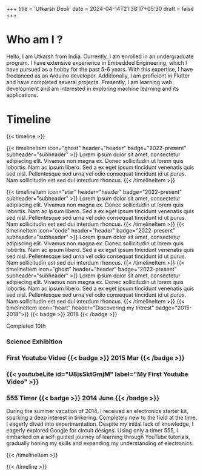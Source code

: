 +++
title = 'Utkarsh Deoli'
date = 2024-04-14T21:38:17+05:30
draft = false
+++

# Who am I ?

Hello, I am Utkarsh from India. Currently, I am enrolled in an undergraduate program. I have extensive experience in Embedded Engineering, which I have pursued as a hobby for the past 5-6 years. With this expertise, I have freelanced as an Arduino developer. Additionally, I am proficient in Flutter and have completed several projects. Presently, I am learning web development and am interested in exploring machine learning and its applications.

# Timeline
{{< timeline >}}

{{< timelineItem icon="ghost" header="header" badge="2022-present" subheader="subheader" >}}
Lorem ipsum dolor sit amet, consectetur adipiscing elit. Vivamus non magna ex. Donec sollicitudin ut lorem quis lobortis. Nam ac ipsum libero. Sed a ex eget ipsum tincidunt venenatis quis sed nisl. Pellentesque sed urna vel odio consequat tincidunt id ut purus. Nam sollicitudin est sed dui interdum rhoncus. 
{{< /timelineItem >}}



{{< timelineItem icon="star" header="header" badge="2022-present" subheader="subheader" >}}
Lorem ipsum dolor sit amet, consectetur adipiscing elit. Vivamus non magna ex. Donec sollicitudin ut lorem quis lobortis. Nam ac ipsum libero. Sed a ex eget ipsum tincidunt venenatis quis sed nisl. Pellentesque sed urna vel odio consequat tincidunt id ut purus. Nam sollicitudin est sed dui interdum rhoncus. 
{{< /timelineItem >}}
{{< timelineItem icon="code" header="header" badge="2022-present" subheader="subheader" >}}
Lorem ipsum dolor sit amet, consectetur adipiscing elit. Vivamus non magna ex. Donec sollicitudin ut lorem quis lobortis. Nam ac ipsum libero. Sed a ex eget ipsum tincidunt venenatis quis sed nisl. Pellentesque sed urna vel odio consequat tincidunt id ut purus. Nam sollicitudin est sed dui interdum rhoncus. 
{{< /timelineItem >}}
{{< timelineItem icon="ghost" header="header" badge="2022-present" subheader="subheader" >}}
Lorem ipsum dolor sit amet, consectetur adipiscing elit. Vivamus non magna ex. Donec sollicitudin ut lorem quis lobortis. Nam ac ipsum libero. Sed a ex eget ipsum tincidunt venenatis quis sed nisl. Pellentesque sed urna vel odio consequat tincidunt id ut purus. Nam sollicitudin est sed dui interdum rhoncus. 
{{< /timelineItem >}}
{{< timelineItem icon="heart" header="Discovering my Intrest" badge="2015-2018">}}
{{< badge >}}
2018
{{< /badge >}}
<p>Completed 10th</p>
<h3>Science Exhibition</h3>
<h3> First Youtube Video {{< badge >}}
2015 Mar
{{< /badge >}}<h3>
{{< youtubeLite id="U8jsSktGmjM" label="My First Youtube Video" >}}

<h3> 555 Timer {{< badge >}}
2014 June
{{< /badge >}}</h3>
<p>
During the summer vacation of 2014, I received an electronics starter kit, sparking a deep interest in tinkering. Completely new to the field at the time, I eagerly dived into experimentation. Despite my initial lack of knowledge, I eagerly explored Google for circuit designs. Using only a timer 555, I embarked on a self-guided journey of learning through YouTube tutorials, gradually honing my skills and expanding my understanding of electronics.
</p>

{{< /timelineItem >}}

{{< /timeline >}}
